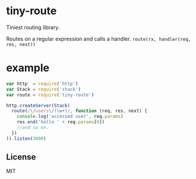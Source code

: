 # tiny-route

Tiniest routing library.

Routes on a regular expression and calls a handler.
`route(rx, handler(req, res, next))`

# example

``` js
var http  = require('http')
var Stack = require('stack')
var route = require('tiny-route')

http.createServer(Stack(
  route(/\/users\/(\w+)/, function (req, res, next) {
    console.log('accessed user', req.params)
    res.end('hello ' + req.params[0])
    //and so on.
  })
)).listen(3000)
```

## License

MIT
